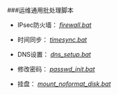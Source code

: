 ###运维通用批处理脚本


* IPsec防火墙：
  [*firewall.bat*](https://github.com/honglongwei/windows-bat-scripts/blob/master/firewall.bat)

* 时间同步：
  [*timesync.bat*](https://github.com/honglongwei/windows-bat-scripts/blob/master/timesync.bat)

* DNS设置：
  [*dns_setup.bat*](https://github.com/honglongwei/windows-bat-scripts/blob/master/dns_setup.bat)

* 修改密码：
  [*passwd_init.bat*](https://github.com/honglongwei/windows-bat-scripts/blob/master/passwd_init.bat)

* 挂盘：
  [*mount_noformat_disk.bat*](https://github.com/honglongwei/windows-bat-scripts/blob/master/mount_disk/mount_noformat_disk.bat)

